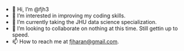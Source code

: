 - 👋 Hi, I’m @fjh3
- 👀 I’m interested in improving my coding skills.
- 🌱 I’m currently taking the JHU data science specialization. 
- 💞️ I’m looking to collaborate on nothing at this time. Still gettin up to speed. 
- 📫 How to reach me at fjharan@gmail.com.

<!---
fjh3/fjh3 is a ✨ special ✨ repository because its `README.md` (this file) appears on your GitHub profile.
You can click the Preview link to take a look at your changes.
--->
